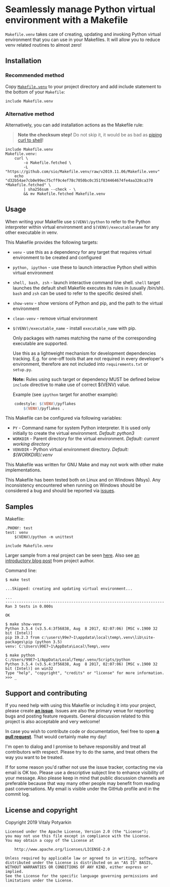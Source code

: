 # Seamlessly manage Python virtual environment with a Makefile

`Makefile.venv` takes care of creating, updating and invoking Python virtual
environment that you can use in your Makefiles. It will allow you to reduce
venv related routines to almost zero!


## Installation

### Recommended method

Copy [`Makefile.venv`](Makefile.venv) to your project directory and add
include statement to the bottom of your `Makefile`:

```make
include Makefile.venv
```

### Alternative method

Alternatively, you can add installation actions as the Makefile rule:

> **Note the checksum step!** Do not skip it, it would be as bad as [piping curl
> to shell](https://0x46.net/thoughts/2019/04/27/piping-curl-to-shell/)!

```make
include Makefile.venv
Makefile.venv:
	curl \
		-o Makefile.fetched \
		-L "https://github.com/sio/Makefile.venv/raw/v2019.11.06/Makefile.venv"
	echo "d32b54ae7cb0e99ec75cff9c4ef78c7050bc0c351f834464674fe4aa328ca370 *Makefile.fetched" \
		| sha256sum --check - \
		&& mv Makefile.fetched Makefile.venv
```


## Usage

When writing your Makefile use `$(VENV)/python` to refer to the Python
interpreter within virtual environment and `$(VENV)/executablename` for any
other executable in venv.

This Makefile provides the following targets:

- `venv` - use this as a dependency for any target that requires virtual
  environment to be created and configured
- `python, ipython` - use these to launch interactive Python shell within
  virtual environment
- `shell, bash, zsh` - launch interactive command line shell. `shell` target
  launches the default shell Makefile executes its rules in (usually /bin/sh).
  `bash` and `zsh` can be used to refer to the specific desired shell.
- `show-venv` - show versions of Python and pip, and the path to the virtual
  environment
- `clean-venv` - remove virtual environment
- `$(VENV)/executable_name` - install `executable_name` with pip.

  Only packages with names matching the name of the corresponding executable
  are supported.

  Use this as a lightweight mechanism for development dependencies tracking.
  E.g. for one-off tools that are not required in every developer's
  environment, therefore are not included into `requirements.txt` or `setup.py`.

  **Note:** Rules using such target or dependency MUST be defined below
  `include` directive to make use of correct $(VENV) value.

  Example (see `ipython` target for another example):

```Makefile
    codestyle: $(VENV)/pyflakes
        $(VENV)/pyflakes .
```

This Makefile can be configured via following variables:

- `PY` - Command name for system Python interpreter. It is used only initially
  to create the virtual environment. *Default: python3*
- `WORKDIR` - Parent directory for the virtual environment. *Default: current
  working directory*
- `VENVDIR` - Python virtual environment directory. *Default: $(WORKDIR)/.venv*

This Makefile was written for GNU Make and may not work with other make
implementations.

This Makefile has been tested both on Linux and on Windows (Msys). Any
inconsistency encountered when running on Windows should be considered a bug
and should be reported via [issues].


## Samples

Makefile:

```make
.PHONY: test
test: venv
	$(VENV)/python -m unittest

include Makefile.venv
```

Larger sample from a real project can be seen
[here](https://github.com/sio/issyours/blob/master/Makefile).
Also see [an introductory blog
post](https://potyarkin.ml/posts/2019/manage-python-virtual-environment-from-your-makefile/)
from project author.

Command line:

```
$ make test

...Skipped: creating and updating virtual environment...

...
----------------------------------------------------------------------
Ran 3 tests in 0.000s

OK
```
```
$ make show-venv
Python 3.5.4 (v3.5.4:3f56838, Aug  8 2017, 02:07:06) [MSC v.1900 32 bit (Intel)]
pip 19.2.3 from c:\users\99e7~1\appdata\local\temp\.venv\lib\site-packages\pip (python 3.5)
venv: C:\Users\99E7~1\AppData\Local\Temp\.venv
```
```
$ make python
C:/Users/99E7~1/AppData/Local/Temp/.venv/Scripts/python
Python 3.5.4 (v3.5.4:3f56838, Aug  8 2017, 02:07:06) [MSC v.1900 32 bit (Intel)] on win32
Type "help", "copyright", "credits" or "license" for more information.
>>> _
```


## Support and contributing

If you need help with using this Makefile or including it into your project,
please create **[an issue][issues]**.
Issues are also the primary venue for reporting bugs and posting feature
requests. General discussion related to this project is also acceptable and
very welcome!

In case you wish to contribute code or documentation, feel free to open
**[a pull request](https://github.com/sio/Makefile.venv/pulls)**. That would
certainly make my day!

I'm open to dialog and I promise to behave responsibly and treat all
contributors with respect. Please try to do the same, and treat others the way
you want to be treated.

If for some reason you'd rather not use the issue tracker, contacting me via
email is OK too. Please use a descriptive subject line to enhance visibility
of your message. Also please keep in mind that public discussion channels are
preferable because that way many other people may benefit from reading past
conversations. My email is visible under the GitHub profile and in the commit
log.

[issues]: https://github.com/sio/Makefile.venv/issues


## License and copyright

Copyright 2019 Vitaly Potyarkin

    Licensed under the Apache License, Version 2.0 (the "License");
    you may not use this file except in compliance with the License.
    You may obtain a copy of the License at

        http://www.apache.org/licenses/LICENSE-2.0

    Unless required by applicable law or agreed to in writing, software
    distributed under the License is distributed on an "AS IS" BASIS,
    WITHOUT WARRANTIES OR CONDITIONS OF ANY KIND, either express or implied.
    See the License for the specific language governing permissions and
    limitations under the License.
